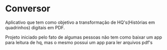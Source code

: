 # Conversor

Aplicativo que tem como objetivo a transformação de HQ's(Histórias em quadrinhos) digitais em PDF.


Projeto iniciado pelo fato de algumas pessoas não tem como baixar um app para leitura de hq, mas o mesmo possui um app para ler arquivos pdf's

